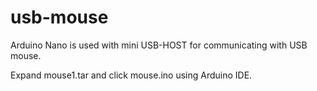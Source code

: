# usb-mouse
Arduino Nano is used with mini USB-HOST for communicating with USB mouse.

Expand mouse1.tar and click mouse.ino using Arduino IDE.
